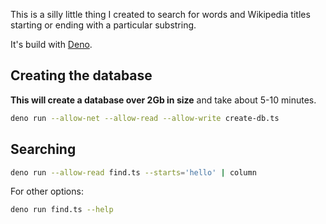 This is a silly little thing I created to search for words and Wikipedia titles starting or ending with a particular substring.

It's build with [Deno](https://deno.land/).

## Creating the database

**This will create a database over 2Gb in size** and take about 5-10 minutes.

```sh
deno run --allow-net --allow-read --allow-write create-db.ts
```

## Searching

```sh
deno run --allow-read find.ts --starts='hello' | column
```

For other options:

```sh
deno run find.ts --help
```
